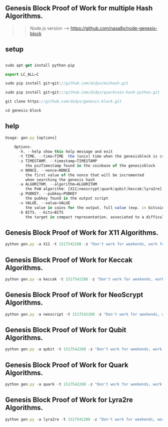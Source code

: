 ## Genesis Block Proof of Work for multiple Hash Algorithms.

>> Node.js version --> https://github.com/nasa8x/node-genesis-block


## setup

```js

sudo apt-get install python-pip

export LC_ALL=C

sudo pip install git+git://github.com/didys/mixhash.git

sudo pip install git+git://github.com/didys/quarkcoin-hash-python.git

git clone https://github.com/didys/genesis-block.git

cd genesis-block

```

## help

```js 
Usage: gen.py [options]
    
    Options:
      -h, --help show this help message and exit
      -t TIME, --time=TIME  the (unix) time when the genesisblock is created
      -z TIMESTAMP, --timestamp=TIMESTAMP
         the pszTimestamp found in the coinbase of the genesisblock
      -n NONCE, --nonce=NONCE
         the first value of the nonce that will be incremented
         when searching the genesis hash
      -a ALGORITHM, --algorithm=ALGORITHM
         the PoW algorithm: [X11|neoscrypt|quark|qubit|keccak|lyra2re]
      -p PUBKEY, --pubkey=PUBKEY
         the pubkey found in the output script
      -v VALUE, --value=VALUE
         the value in coins for the output, full value (exp. in bitcoin 5000000000 - To get other coins value: Block Value * 100000000)
      -b BITS, --bits=BITS
         the target in compact representation, associated to a difficulty of 1
```

## Genesis Block Proof of Work for X11 Algorithms.

```js
python gen.py -a X11 -t 1517542208 -z "Don't work for weekends, work for our goals - 18/Jan/2018." -p "04678afdb0fe5548271967f1a67130b7105cd6a828e03909a67962e0ea1f61deb649f6bc3f4cef38c4f35504e51ec112de5c384df7ba0b8d578a4c702b6bf11d5f"

```


## Genesis Block Proof of Work for Keccak Algorithms.

```js
python gen.py -a keccak -t 1517542208 -z "Don't work for weekends, work for our goals - 18/Jan/2018." -p "04678afdb0fe5548271967f1a67130b7105cd6a828e03909a67962e0ea1f61deb649f6bc3f4cef38c4f35504e51ec112de5c384df7ba0b8d578a4c702b6bf11d5f"

```

## Genesis Block Proof of Work for NeoScrypt Algorithms.

```js
python gen.py -a neoscript -t 1517542208 -z "Don't work for weekends, work for our goals - 18/Jan/2018." -p "04678afdb0fe5548271967f1a67130b7105cd6a828e03909a67962e0ea1f61deb649f6bc3f4cef38c4f35504e51ec112de5c384df7ba0b8d578a4c702b6bf11d5f"

```

## Genesis Block Proof of Work for Qubit Algorithms.

```js
python gen.py -a qubit -t 1517542208 -z "Don't work for weekends, work for our goals - 18/Jan/2018." -p "04678afdb0fe5548271967f1a67130b7105cd6a828e03909a67962e0ea1f61deb649f6bc3f4cef38c4f35504e51ec112de5c384df7ba0b8d578a4c702b6bf11d5f"

```

## Genesis Block Proof of Work for Quark Algorithms.

```js
python gen.py -a quark -t 1517542208 -z "Don't work for weekends, work for our goals - 18/Jan/2018." -p "04678afdb0fe5548271967f1a67130b7105cd6a828e03909a67962e0ea1f61deb649f6bc3f4cef38c4f35504e51ec112de5c384df7ba0b8d578a4c702b6bf11d5f"

```

## Genesis Block Proof of Work for Lyra2re Algorithms.

```js
python gen.py -a lyra2re -t 1517542208 -z "Don't work for weekends, work for our goals - 18/Jan/2018." -p "04678afdb0fe5548271967f1a67130b7105cd6a828e03909a67962e0ea1f61deb649f6bc3f4cef38c4f35504e51ec112de5c384df7ba0b8d578a4c702b6bf11d5f"

```
